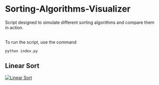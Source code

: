 # Sorting-Algorithms-Visualizer
Script designed to simulate different sorting algorithms and compare them in action.

\
To run the script, use the command
```
python index.py
```

## Linear Sort
[![Linear Sort](https://i9.ytimg.com/vi_webp/GetRm-mblh8/mqdefault.webp?sqp=CIyDjY0G&rs=AOn4CLB01PHsQTxJboCVa-WsQNSjf5oJxw)](https://www.youtube.com/watch?v=TJ2F7_Qz7S0&t=1s)
